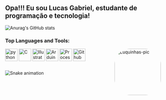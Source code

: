 ## Opa!!! Eu sou Lucas Gabriel, estudante de programação e tecnologia!


![Anurag's GitHub stats](https://github-readme-stats.vercel.app/api?username=Lucasgdbs&hide=contribs,issues&count_private=true&show_icons=true&theme=dark)

<h3>Top Languages and Tools:</h1>
<div style="display: inline_block>"<br>
  <img align="center" alt="python" height="40" width="40" src="https://cdn.jsdelivr.net/gh/devicons/devicon/icons/python/python-original.svg"/>
  <img align="center" alt="C" height="40" width="40" src="https://cdn.jsdelivr.net/gh/devicons/devicon/icons/c/c-original.svg"/>
  <img align="center" alt="Illustrator" height="40" width="40" src="https://cdn.jsdelivr.net/gh/devicons/devicon/icons/illustrator/illustrator-line.svg"/>
  <img align="center" alt="Arduino" height="40" width="40" src="https://cdn.jsdelivr.net/gh/devicons/devicon/icons/arduino/arduino-original.svg" />
  <img align="center" alt="Processing" height="40" width="40" src="https://cdn.jsdelivr.net/gh/devicons/devicon/icons/processing/processing-original-wordmark.svg" />
  <img align="center" alt="Github" height="40" width="40" src="https://cdn.jsdelivr.net/gh/devicons/devicon/icons/github/github-original.svg"/>
  <img align="right" alt="Luquinhas-pic" height="150" style="border-radius:50px;" src="https://user-images.githubusercontent.com/114539692/224581730-d0be42d7-c840-49bd-8770-deeee031dea3.jpeg">

##

![Snake animation](https://github.com/rafaballerini2/Lucasgdbs/blob/output/github-contribution-grid-snake.svg)



